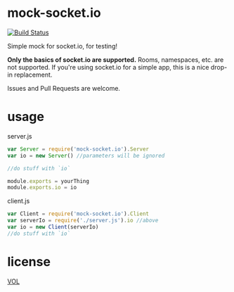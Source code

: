 mock-socket.io
==============

[![Build Status](https://travis-ci.org/ArtskydJ/mock-socket.io.svg?branch=master)](https://travis-ci.org/ArtskydJ/mock-socket.io)

Simple mock for socket.io, for testing!

**Only the basics of socket.io are supported.** Rooms, namespaces, etc. are not supported. If you're using socket.io for a simple app, this is a nice drop-in replacement.

Issues and Pull Requests are welcome.

# usage

server.js
```js
var Server = require('mock-socket.io').Server
var io = new Server() //parameters will be ignored

//do stuff with `io`

module.exports = yourThing
module.exports.io = io
```

client.js
```js
var Client = require('mock-socket.io').Client
var serverIo = require('./server.js').io //above
var io = new Client(serverIo)
//do stuff with `io`
```

# license

[VOL](http://veryopenlicense.com)
